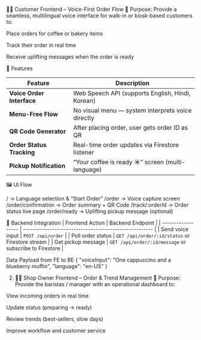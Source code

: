 🧍‍♂️ Customer Frontend – Voice-First Order Flow
🔧 Purpose:
Provide a seamless, multilingual voice interface for walk-in or kiosk-based customers to:

Place orders for coffee or bakery items

Track their order in real time

Receive uplifting messages when the order is ready

📱 Features

| Feature                   | Description                                       |
| ------------------------- | ------------------------------------------------- |
| **Voice Order Interface** | Web Speech API (supports English, Hindi, Korean)  |
| **Menu-Free Flow**        | No visual menu — system interprets voice directly |
| **QR Code Generator**     | After placing order, user gets order ID as QR     |
| **Order Status Tracking** | Real-time order updates via Firestore listener    |
| **Pickup Notification**   | “Your coffee is ready ☀️” screen (multi-language) |

🖼️ UI Flow

/                     → Language selection & “Start Order”
/order                → Voice capture screen
/order/confirmation   → Order summary + QR Code
/track/:orderId       → Order status live page
/order/ready          → Uplifting pickup message (optional)

🔌 Backend Integration
| Frontend Action    | Backend Endpoint                                       |
| ------------------ | ------------------------------------------------------ |
| Send voice input   | `POST /api/order`                                      |
| Poll order status  | `GET /api/order/:id/status` or Firestore stream        |
| Get pickup message | `GET /api/order/:id/message` or subscribe to Firestore |

Data Payload from FE to BE
{
  "voiceInput": "One cappuccino and a blueberry muffin",
  "language": "en-US"
}


2. 👨‍🍳 Shop Owner Frontend – Order & Trend Management
🔧 Purpose:
Provide the baristas / manager with an operational dashboard to:

View incoming orders in real time

Update status (preparing → ready)

Review trends (best-sellers, slow days)

Improve workflow and customer service
